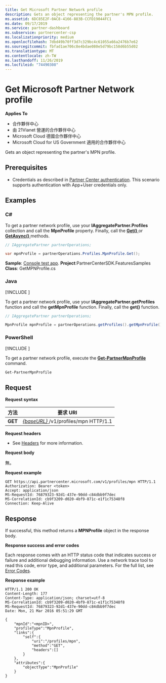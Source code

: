 ```yaml
---
title: Get Microsoft Partner Network profile
description: Gets an object representing the partner's MPN profile.
ms.assetid: 6DC85E2F-0AC8-4166-883B-CCFD19044FC1
ms.date: 09/17/2019
ms.service: partner-dashboard
ms.subservice: partnercenter-csp
ms.localizationpriority: medium
ms.openlocfilehash: 7dbd49b70ff3d7c329bc4c61055a66a2476b7e62
ms.sourcegitcommit: fbfad1ae706c8e4bdae080e5d79bc158d6b55d02
ms.translationtype: MT
ms.contentlocale: zh-TW
ms.lasthandoff: 11/26/2019
ms.locfileid: "74490308"
---
```

# <a name="get-microsoft-partner-network-profile"></a>Get Microsoft Partner Network profile

**Applies To**

- 合作夥伴中心
- 由 21Vianet 營運的合作夥伴中心
- Microsoft Cloud 德國合作夥伴中心
- Microsoft Cloud for US Government 適用的合作夥伴中心

Gets an object representing the partner's MPN profile.

## <a name="span-idprerequisitesspan-idprerequisitesspan-idprerequisitesprerequisites"></a><span id="Prerequisites"/><span id="prerequisites"/><span id="PREREQUISITES"/>Prerequisites

- Credentials as described in [Partner Center authentication](partner-center-authentication.md). This scenario supports authentication with App+User credentials only.

## <a name="span-idexamplesspan-idexamplesspan-idexamplesexamples"></a><span id="Examples"/><span id="examples"><span id="EXAMPLES"/>Examples

### <a name="c"></a>C#

To get a partner network profile, use your **IAggregatePartner.Profiles** collection and call the **MpnProfile** property. Finally, call the [**Get()** ](https://docs.microsoft.com/dotnet/api/microsoft.store.partnercenter.profiles.impnprofile.get) or [**GetAsync()** ](https://docs.microsoft.com/dotnet/api/microsoft.store.partnercenter.profiles.impnprofile.getasync) methods.

``` csharp
// IAggregatePartner partnerOperations;

var mpnProfile = partnerOperations.Profiles.MpnProfile.Get();
```

**Sample**: [Console test app](console-test-app.md). **Project**:PartnerCenterSDK.FeaturesSamples **Class**: GetMPNProfile.cs

### <a name="java"></a>Java

[!INCLUDE [<Partner Center Java SDK support details>](<../includes/java-sdk-support.md>)]

To get a partner network profile, use your **IAggregatePartner.getProfiles** function and call the **getMpnProfile** function. Finally, call the **get()** function.

```java
// IAggregatePartner partnerOperations;

MpnProfile mpnProfile = partnerOperations.getProfiles().getMpnProfile().get();
```

### <a name="powershell"></a>PowerShell

[!INCLUDE [<Partner Center PowerShell module support details>](<../includes/powershell-module-support.md>)]

To get a partner network profile, execute the [**Get-PartnerMpnProfile**](https://github.com/Microsoft/Partner-Center-PowerShell/blob/master/docs/help/Get-PartnerMpnProfile.md) command.

```powershell
Get-PartnerMpnProfile
```

## <a name="span-idrequestspan-idrequestspan-idrequestrequest"></a><span id="Request"/><span id="request"/><span id="REQUEST"/>Request

**Request syntax**

| 方法  | 要求 URI                                                          |
|---------|----------------------------------------------------------------------|
| **GET** | [ *{baseURL}* ](partner-center-rest-urls.md)/v1/profiles/mpn HTTP/1.1 |

 
**Request headers**

- See [Headers](headers.md) for more information.

**Request body**

無。

**Request example**

```http
GET https://api.partnercenter.microsoft.com/v1/profiles/mpn HTTP/1.1
Authorization: Bearer <token>
Accept: application/json
MS-RequestId: 76879323-92d1-437e-90dd-c84dbb9f7dec
MS-CorrelationId: cb9f3209-d020-4bf9-871c-e1f1c75348f8
Connection: Keep-Alive
```

## <a name="span-idresponsespan-idresponsespan-idresponseresponse"></a><span id="Response"/><span id="response"/><span id="RESPONSE"/>Response

If successful, this method returns a **MPNProfile** object in the response body.

**Response success and error codes**

Each response comes with an HTTP status code that indicates success or failure and additional debugging information. Use a network trace tool to read this code, error type, and additional parameters. For the full list, see [Error Codes](error-codes.md).

**Response example**

```http
HTTP/1.1 200 OK
Content-Length: 177
Content-Type: application/json; charset=utf-8
MS-CorrelationId: cb9f3209-d020-4bf9-871c-e1f1c75348f8
MS-RequestId: 76879323-92d1-437e-90dd-c84dbb9f7dec
Date: Mon, 21 Mar 2016 05:51:29 GMT

{
    "mpnId":"<mpnID>",
    "profileType":"MpnProfile",
    "links":{
        "self":{
            "uri":"/profiles/mpn",
            "method":"GET",
            "headers":[]
        }
    },
    "attributes":{
        "objectType":"MpnProfile"
    }
}
```